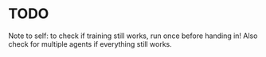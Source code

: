 # TODO
Note to self: to check if training still works, run once before handing in! Also check for multiple agents if everything still works.